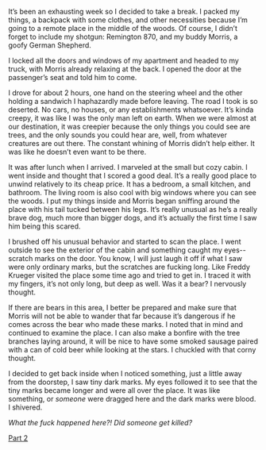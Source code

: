 It’s been an exhausting week so I decided to take a break. I packed my things, a backpack with some clothes, and other necessities because I’m going to a remote place in the middle of the woods. Of course, I didn’t forget to include my shotgun: Remington 870, and my buddy Morris, a goofy German Shepherd.

I locked all the doors and windows of my apartment and headed to my truck, with Morris already relaxing at the back. I opened the door at the passenger’s seat and told him to come.

I drove for about 2 hours, one hand on the steering wheel and the other holding a sandwich I haphazardly made before leaving. The road I took is so deserted. No cars, no houses, or any establishments whatsoever. It’s kinda creepy, it was like I was the only man left on earth. When we were almost at our destination, it was creepier because the only things you could see are trees, and the only sounds you could hear are, well, from whatever creatures are out there. The constant whining of Morris didn’t help either. It was like he doesn’t even want to be there.

It was after lunch when I arrived. I marveled at the small but cozy cabin. I went inside and thought that I scored a good deal. It’s a really good place to unwind relatively to its cheap price. It has a bedroom, a small kitchen, and bathroom. The living room is also cool with big windows where you can see the woods. I put my things inside and Morris began sniffing around the place with his tail tucked between his legs. It’s really unusual as he’s a really brave dog, much more than bigger dogs, and it’s actually the first time I saw him being this scared.

I brushed off his unusual behavior and started to scan the place. I went outside to see the exterior of the cabin and something caught my eyes-- scratch marks on the door. You know, I will just laugh it off if what I saw were only ordinary marks, but the scratches are fucking long. Like Freddy Krueger visited the place some time ago and tried to get in. I traced it with my fingers, it’s not only long, but deep as well. Was it a bear? I nervously thought.

If there are bears in this area, I better be prepared and make sure that Morris will not be able to wander that far because it’s dangerous if he comes across the bear who made these marks. I noted that in mind and continued to examine the place. I can also make a bonfire with the tree branches laying around, it will be nice to have some smoked sausage paired with a can of cold beer while looking at the stars. I chuckled with that corny thought.

I decided to get back inside when I noticed something, just a little away from the doorstep, I saw tiny dark marks. My eyes followed it to see that the tiny marks became longer and were all over the place. It was like something, or *someone* were dragged here and the dark marks were blood. I shivered.

*What the fuck happened here?! Did someone get killed?*

[Part 2](https://www.reddit.com/r/nosleep/comments/15nbmyj/in_the_middle_of_the_woods/)
